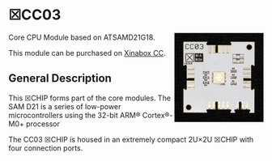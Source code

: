 # ☒CC03
<img src="extras/CC03 V0.5.0.JPG" width="35%" height="auto" align="right">
Core CPU Module based on ATSAMD21G18.

This module can be purchased on [Xinabox CC](https://xinabox.cc/products/CC03/).

## General Description

This ☒CHIP forms part of the core modules. The SAM D21 is a series of low-power microcontrollers using the 32-bit ARM® Cortex®-M0+ processor

The CC03 ☒CHIP is housed in an extremely compact 2U×2U ☒CHIP with four connection ports.
